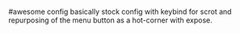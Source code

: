 #awesome config
basically stock config with keybind for scrot and repurposing of the menu button as a hot-corner with expose.
